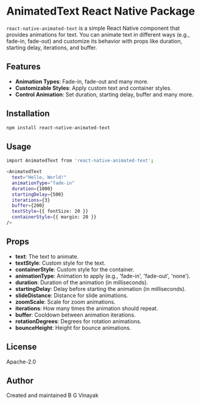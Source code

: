 # AnimatedText React Native Package

`react-native-animated-text` is a simple React Native component that provides animations for text. You can animate text in different ways (e.g., fade-in, fade-out) and customize its behavior with props like duration, starting delay, iterations, and buffer.

## Features

- **Animation Types**: Fade-in, fade-out and many more.
- **Customizable Styles**: Apply custom text and container styles.
- **Control Animation**: Set duration, starting delay, buffer and many more.

## Installation

```bash
npm install react-native-animated-text
```

## Usage

```bash
import AnimatedText from 'react-native-animated-text';

<AnimatedText
  text="Hello, World!"
  animationType="fade-in"
  duration={1000}
  startingDelay={500}
  iterations={3}
  buffer={200}
  textStyle={{ fontSize: 20 }}
  containerStyle={{ margin: 20 }}
/>
```

## Props

- **text**: The text to animate.
- **textStyle**: Custom style for the text.
- **containerStyle**: Custom style for the container.
- **animationType**: Animation to apply (e.g., 'fade-in', 'fade-out', 'none').
- **duration**: Duration of the animation (in milliseconds).
- **startingDelay**: Delay before starting the animation (in milliseconds).
- **slideDistance**: Distance for slide animations.
- **zoomScale**: Scale for zoom animations.
- **iterations**: How many times the animation should repeat.
- **buffer**: Cooldown between animation iterations.
- **rotationDegrees**: Degrees for rotation animations.
- **bounceHeight**: Height for bounce animations.

## License

Apache-2.0

## Author

Created and maintained B G Vinayak
